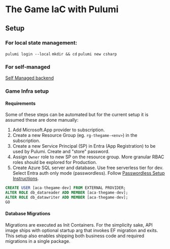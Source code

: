 # The Game IaC with Pulumi

## Setup
### For local state management:
`pulumi login --local`
`mkdir && cd`
`pulumi new csharp`

### For self-managed
[Self Managed backend](https://www.pulumi.com/docs/concepts/state/#using-a-self-managed-backend)

### Game Infra setup
#### Requirements
Some of these steps can be automated but for the current setup it is assumed these are done manually:
1. Add Microsoft.App provider to subscription.
1. Create a new Resource Group (eg. `rg-thegame-<env>`) in the subscription.
1. Create a new Service Principal (SP) in Entra (App Registration) to be used by Pulumi. Create and "store" password.
1. Assign `Owner` role to new SP on the resource group. More granular RBAC roles should be explored for Production.
1. Create Azure SQL server and database. Use free serverless tier for dev. Select Entra auth only mode (passwordless). Follow [Passwordless Setup Instructions](https://learn.microsoft.com/en-us/azure/azure-sql/database/azure-sql-dotnet-quickstart?view=azuresql&tabs=visual-studio%2Cpasswordless%2Cservice-connector%2Cportal).

```sql
CREATE USER [aca-thegame-dev] FROM EXTERNAL PROVIDER;
ALTER ROLE db_datareader ADD MEMBER [aca-thegame-dev];
ALTER ROLE db_datawriter ADD MEMBER [aca-thegame-dev];
GO
```

#### Database Migrations
Migrations are executed as Init Containers. For the simplicity sake, API image ships with optional startup arg that
invokes EF migration and exits. This setup also enables shipping both business code and required migrations in a single package.